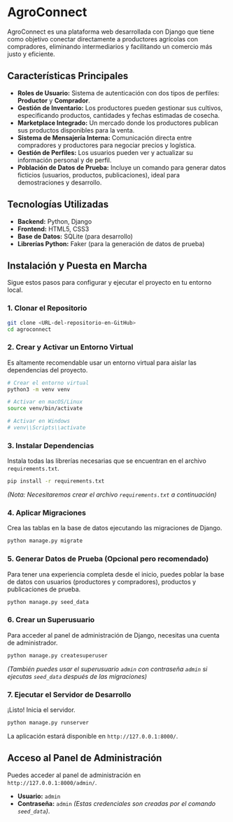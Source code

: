# AgroConnect

AgroConnect es una plataforma web desarrollada con Django que tiene como objetivo conectar directamente a productores agrícolas con compradores, eliminando intermediarios y facilitando un comercio más justo y eficiente.

## Características Principales

- **Roles de Usuario:** Sistema de autenticación con dos tipos de perfiles: **Productor** y **Comprador**.
- **Gestión de Inventario:** Los productores pueden gestionar sus cultivos, especificando productos, cantidades y fechas estimadas de cosecha.
- **Marketplace Integrado:** Un mercado donde los productores publican sus productos disponibles para la venta.
- **Sistema de Mensajería Interna:** Comunicación directa entre compradores y productores para negociar precios y logística.
- **Gestión de Perfiles:** Los usuarios pueden ver y actualizar su información personal y de perfil.
- **Población de Datos de Prueba:** Incluye un comando para generar datos ficticios (usuarios, productos, publicaciones), ideal para demostraciones y desarrollo.

## Tecnologías Utilizadas

- **Backend:** Python, Django
- **Frontend:** HTML5, CSS3
- **Base de Datos:** SQLite (para desarrollo)
- **Librerías Python:** Faker (para la generación de datos de prueba)

## Instalación y Puesta en Marcha

Sigue estos pasos para configurar y ejecutar el proyecto en tu entorno local.

### 1. Clonar el Repositorio

```bash
git clone <URL-del-repositorio-en-GitHub>
cd agroconnect
```

### 2. Crear y Activar un Entorno Virtual

Es altamente recomendable usar un entorno virtual para aislar las dependencias del proyecto.

```bash
# Crear el entorno virtual
python3 -m venv venv

# Activar en macOS/Linux
source venv/bin/activate

# Activar en Windows
# venv\\Scripts\\activate
```

### 3. Instalar Dependencias

Instala todas las librerías necesarias que se encuentran en el archivo `requirements.txt`.

```bash
pip install -r requirements.txt
```
*(Nota: Necesitaremos crear el archivo `requirements.txt` a continuación)*

### 4. Aplicar Migraciones

Crea las tablas en la base de datos ejecutando las migraciones de Django.

```bash
python manage.py migrate
```

### 5. Generar Datos de Prueba (Opcional pero recomendado)

Para tener una experiencia completa desde el inicio, puedes poblar la base de datos con usuarios (productores y compradores), productos y publicaciones de prueba.

```bash
python manage.py seed_data
```

### 6. Crear un Superusuario

Para acceder al panel de administración de Django, necesitas una cuenta de administrador.

```bash
python manage.py createsuperuser
```
*(También puedes usar el superusuario `admin` con contraseña `admin` si ejecutas `seed_data` después de las migraciones)*

### 7. Ejecutar el Servidor de Desarrollo

¡Listo! Inicia el servidor.

```bash
python manage.py runserver
```

La aplicación estará disponible en `http://127.0.0.1:8000/`.

## Acceso al Panel de Administración

Puedes acceder al panel de administración en `http://127.0.0.1:8000/admin/`.

- **Usuario:** `admin`
- **Contraseña:** `admin`
*(Estas credenciales son creadas por el comando `seed_data`)*.
